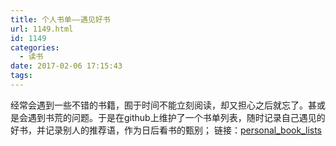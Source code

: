 ```yaml
---
title: 个人书单——遇见好书
url: 1149.html
id: 1149
categories:
  - 读书
date: 2017-02-06 17:15:43
tags:
---
```


经常会遇到一些不错的书籍，囿于时间不能立刻阅读，却又担心之后就忘了。甚或是会遇到书荒的问题。于是在github上维护了一个书单列表，随时记录自己遇见的好书，并记录别人的推荐语，作为日后看书的甄别； 链接：[personal\_book\_lists](https://github.com/wmk26/personal_book_lists)